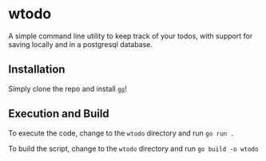 # wtodo

A simple command line utility to keep track of your todos, with support for saving locally and in a postgresql database.

## Installation

Simply clone the repo and install [`go`](https://go.dev/)!

## Execution and Build

To execute the code, change to the `wtodo` directory and run `go run .`

To build the script, change to the `wtodo` directory and run `go build -o wtodo`
